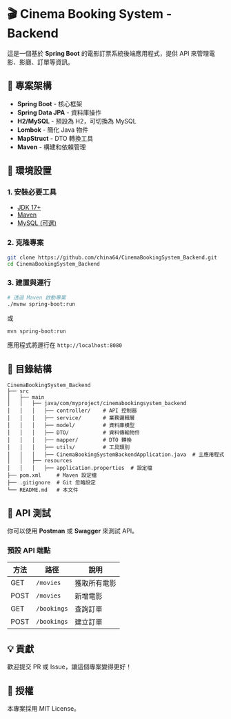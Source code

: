 # 🎬 Cinema Booking System - Backend

這是一個基於 **Spring Boot** 的電影訂票系統後端應用程式，提供 API 來管理電影、影廳、訂單等資訊。

## 📌 專案架構

- **Spring Boot** - 核心框架
- **Spring Data JPA** - 資料庫操作
- **H2/MySQL** - 預設為 H2，可切換為 MySQL
- **Lombok** - 簡化 Java 物件
- **MapStruct** - DTO 轉換工具
- **Maven** - 構建和依賴管理

## 🚀 環境設置

### 1. 安裝必要工具
- [JDK 17+](https://www.oracle.com/java/technologies/javase-downloads.html)
- [Maven](https://maven.apache.org/download.cgi)
- [MySQL (可選)](https://www.mysql.com/)

### 2. 克隆專案
```sh
git clone https://github.com/china64/CinemaBookingSystem_Backend.git
cd CinemaBookingSystem_Backend
```

### 3. 建置與運行
```sh
# 透過 Maven 啟動專案
./mvnw spring-boot:run
```
或
```sh
mvn spring-boot:run
```

應用程式將運行在 `http://localhost:8080`

## 📂 目錄結構

```
CinemaBookingSystem_Backend
├── src
│   ├── main
│   │   ├── java/com/myproject/cinemabookingsystem_backend
│   │   │   ├── controller/    # API 控制器
│   │   │   ├── service/       # 業務邏輯層
│   │   │   ├── model/         # 資料庫模型
│   │   │   ├── DTO/           # 資料傳輸物件
│   │   │   ├── mapper/        # DTO 轉換
│   │   │   ├── utils/         # 工具類別
│   │   │   ├── CinemaBookingSystemBackendApplication.java  # 主應用程式
│   │   ├── resources
│   │   │   ├── application.properties  # 設定檔
├── pom.xml     # Maven 設定檔
├── .gitignore  # Git 忽略設定
└── README.md   # 本文件
```

## 🔧 API 測試
你可以使用 **Postman** 或 **Swagger** 來測試 API。

### 預設 API 端點
| 方法 | 路徑 | 說明 |
|------|------|------|
| GET  | `/movies` | 獲取所有電影 |
| POST | `/movies` | 新增電影 |
| GET  | `/bookings` | 查詢訂單 |
| POST | `/bookings` | 建立訂單 |

## 💡 貢獻
歡迎提交 PR 或 Issue，讓這個專案變得更好！

## 📝 授權
本專案採用 MIT License。
